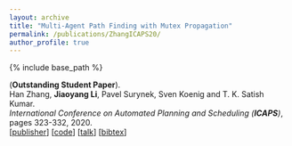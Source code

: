 ```yaml
---
layout: archive
title: "Multi-Agent Path Finding with Mutex Propagation"
permalink: /publications/ZhangICAPS20/
author_profile: true
---
```


{% include base_path %}
                  
(**Outstanding Student Paper**).     
Han Zhang, **Jiaoyang Li**, Pavel Surynek, Sven Koenig and T. K. Satish Kumar.      
<i>International Conference on Automated Planning and Scheduling (**ICAPS**)</i>, pages 323-332, 2020.                 
[[publisher](https://www.aaai.org/ojs/index.php/ICAPS/article/view/6677/)] 
[[code](https://github.com/Jiaoyang-Li/CBSH2-RTC)] 
[[talk](https://www.youtube.com/watch?v=rzsk4OIBVHU&feature=youtu.be)] 
[<a href="javascript:void(0)" onclick="(function(target, id) { if ($('#' + id).css('display') == 'block') { $('#' + id).hide('fast'); $(target).text('bibtex') } else { $('#' + id).show('fast'); $(target).text('bibtex▲') } })(this, 'bibtex-ZhangICAPS20');">bibtex</a>]
<div id="bibtex-ZhangICAPS20" style="display:none">
<pre>@inproceedings{ZhangICAPS20,
  author    = {Han Zhang and Jiaoyang Li and Pavel Surynek and Sven Koenig and T. K. Satish Kumar},
  title     = {Multi-Agent Path Finding with Mutex Propagation},
  booktitle = {Proceedings of the International Conference on Automated Planning and Scheduling (ICAPS)},
  pages     = {323--332},
  year      = {2020}
}
</pre></div>  
     
         
